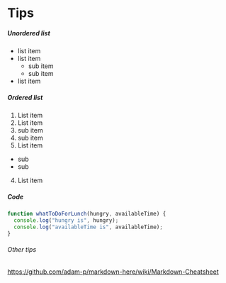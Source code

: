 # Tips


##### Unordered list
* list item
* list item
  * sub item
  * sub item
* list item


##### Ordered list
1. List item
2. List item
  1. sub item
  2. sub item
3. List item
  * sub
  * sub
4. List item



##### Code
```javascript
function whatToDoForLunch(hungry, availableTime) {
  console.log("hungry is", hungry);
  console.log("availableTime is", availableTime);
}
```


###### Other tips
https://github.com/adam-p/markdown-here/wiki/Markdown-Cheatsheet